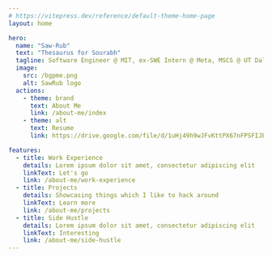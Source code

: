```yaml
---
# https://vitepress.dev/reference/default-theme-home-page
layout: home

hero:
  name: "Saw·Rub"
  text: "Thesaurus for Sourabh"
  tagline: Software Engineer @ MIT, ex-SWE Intern @ Meta, MSCS @ UT Dallas and talks about whatever is trending...
  image:
    src: /bgpme.png
    alt: SawRub logo
  actions:
    - theme: brand
      text: About Me
      link: /about-me/index
    - theme: alt
      text: Resume
      link: https://drive.google.com/file/d/1uHj49h9wJFvKttPX67nFPSFIJBZHVfSe/view?usp=sharing

features:
  - title: Work Experience
    details: Lorem ipsum dolor sit amet, consectetur adipiscing elit
    linkText: Let's go
    link: /about-me/work-experience
  - title: Projects
    details: Showcasing things which I like to hack around
    linkText: Learn more
    link: /about-me/projects
  - title: Side Hustle
    details: Lorem ipsum dolor sit amet, consectetur adipiscing elit
    linkText: Interesting
    link: /about-me/side-hustle
---
```


